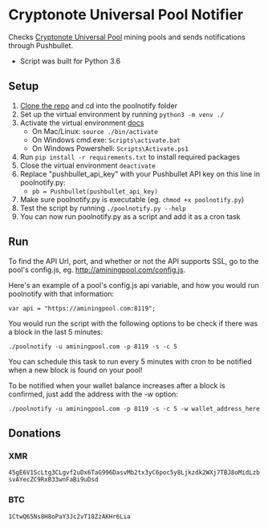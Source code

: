 # Cryptonote Universal Pool Notifier

Checks [Cryptonote Universal Pool](https://github.com/fancoder/cryptonote-universal-pool) mining pools and sends notifications through Pushbullet. 

- Script was built for Python 3.6

## Setup

1. [Clone the repo](https://github.com/bacon-bit/cryptonote-poolnotify) and cd into the poolnotify folder
2. Set up the virtual environment by running `python3 -m venv ./` 
3. Activate the virtual environment [docs](https://docs.python.org/3/library/venv.html#creating-virtual-environments)
    - On Mac/Linux: `source ./bin/activate` 
    - On Windows cmd.exe: `Scripts\activate.bat`
    - On Windows Powershell: `Scripts\Activate.ps1`
4. Run `pip install -r requirements.txt` to install required packages
5. Close the virtual environment `deactivate`
6. Replace "pushbullet_api_key" with your Pushbullet API key on this line in poolnotify.py:
    - `pb = Pushbullet(pushbullet_api_key)`  
7. Make sure poolnotify.py is executable (eg. `chmod +x poolnotify.py`)
8. Test the script by running `./poolnotify.py --help`
9. You can now run poolnotify.py as a script and add it as a cron task

## Run

To find the API Url, port, and whether or not the API supports SSL, go to the pool's config.js, eg. http://aminingpool.com/config.js.

Here's an example of a pool's config.js api variable, and how you would run poolnotify with that information:

```
var api = "https://aminingpool.com:8119";
```

You would run the script with the following options to be check if there was a block in the last 5 minutes:

`./poolnotify -u aminingpool.com -p 8119 -s -c 5`

You can schedule this task to run every 5 minutes with cron to be notified when a new block is found on your pool!

To be notified when your wallet balance increases after a block is confirmed, just add the address with the -w option:

`./poolnotify -u aminingpool.com -p 8119 -s -c 5 -w wallet_address_here`

## Donations

### XMR

`45gE6V1ScLtg3CLgvf2uDx6TaG996DasvMb2tx3yC6poc5y8Ljkzdk2WXj7TBJ8oMidLzbsvAYecZC9RxB33wnFaBi9uDsd`

### BTC

`1CtwQ65Ns8H8oPaY3Jc2vT18ZzAKHr6Lia`

